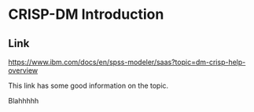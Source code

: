 # CRISP-DM Introduction

## Link
https://www.ibm.com/docs/en/spss-modeler/saas?topic=dm-crisp-help-overview

This link has some good information on the topic.

Blahhhhh
